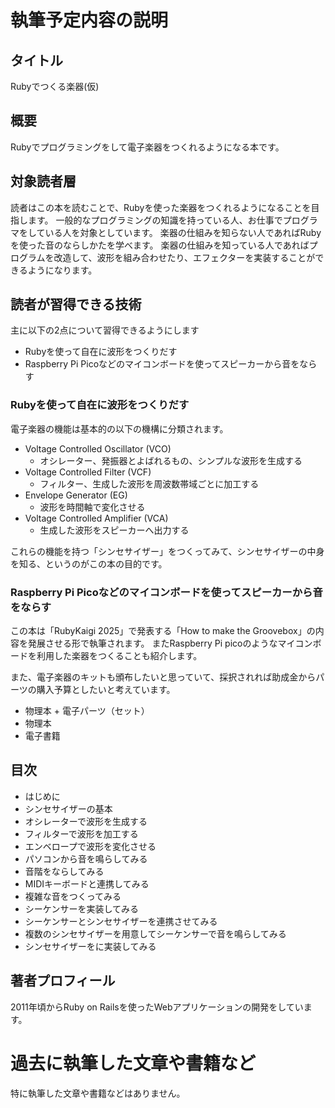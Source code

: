 # 執筆予定内容の説明

## タイトル

Rubyでつくる楽器(仮)

## 概要

Rubyでプログラミングをして電子楽器をつくれるようになる本です。

## 対象読者層

読者はこの本を読むことで、Rubyを使った楽器をつくれるようになることを目指します。
一般的なプログラミングの知識を持っている人、お仕事でプログラマをしている人を対象としています。
楽器の仕組みを知らない人であればRubyを使った音のならしかたを学べます。
楽器の仕組みを知っている人であればプログラムを改造して、波形を組み合わせたり、エフェクターを実装することができるようになります。

## 読者が習得できる技術

主に以下の2点について習得できるようにします

- Rubyを使って自在に波形をつくりだす
- Raspberry Pi Picoなどのマイコンボードを使ってスピーカーから音をならす

### Rubyを使って自在に波形をつくりだす

電子楽器の機能は基本的の以下の機構に分類されます。

- Voltage Controlled Oscillator (VCO)
  - オシレーター、発振器とよばれるもの、シンプルな波形を生成する
- Voltage Controlled Filter (VCF)
  - フィルター、生成した波形を周波数帯域ごとに加工する
- Envelope Generator (EG)
  - 波形を時間軸で変化させる
- Voltage Controlled Amplifier (VCA)
  - 生成した波形をスピーカーへ出力する

これらの機能を持つ「シンセサイザー」をつくってみて、シンセサイザーの中身を知る、というのがこの本の目的です。

### Raspberry Pi Picoなどのマイコンボードを使ってスピーカーから音をならす

この本は「RubyKaigi 2025」で発表する「How to make the Groovebox」の内容を発展させる形で執筆されます。
またRaspberry Pi picoのようなマイコンボードを利用した楽器をつくることも紹介します。

また、電子楽器のキットも頒布したいと思っていて、採択されれば助成金からパーツの購入予算としたいと考えています。

- 物理本 + 電子パーツ（セット）
- 物理本
- 電子書籍

## 目次

- はじめに
- シンセサイザーの基本
- オシレーターで波形を生成する
- フィルターで波形を加工する
- エンベロープで波形を変化させる
- パソコンから音を鳴らしてみる
- 音階をならしてみる
- MIDIキーボードと連携してみる
- 複雑な音をつくってみる
- シーケンサーを実装してみる
- シーケンサーとシンセサイザーを連携させてみる
- 複数のシンセサイザーを用意してシーケンサーで音を鳴らしてみる
- シンセサイザーをに実装してみる

## 著者プロフィール

2011年頃からRuby on Railsを使ったWebアプリケーションの開発をしています。

# 過去に執筆した文章や書籍など

特に執筆した文章や書籍などはありません。
